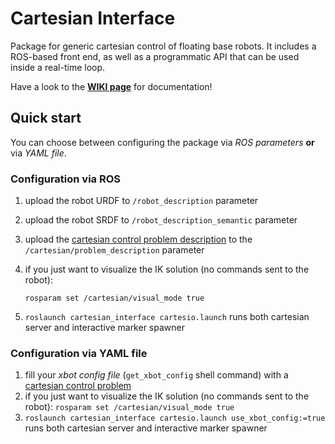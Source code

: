 # Cartesian Interface
Package for generic cartesian control of floating base robots.
It includes a ROS-based front end, as well as a programmatic API
that can be used inside a real-time loop.

Have a look to the [**WIKI page**](https://github.com/ADVRHumanoids/CartesianInterface/wiki) 
for documentation!

## Quick start
You can choose between configuring the package via *ROS parameters* **or** via *YAML file*.
### Configuration via ROS
1) upload the robot URDF to `/robot_description` parameter
2) upload the robot SRDF to `/robot_description_semantic` parameter
3) upload the [cartesian control problem description](https://github.com/ADVRHumanoids/CartesianInterface/wiki/Get-started!#writing-an-ik-problem-for-your-robot) to the `/cartesian/problem_description` parameter
4) if you just want to visualize the IK solution (no commands sent to the robot): 

    `rosparam set /cartesian/visual_mode true`
5) `roslaunch cartesian_interface cartesio.launch` runs both cartesian server and interactive marker spawner
### Configuration via YAML file
1) fill your *xbot config file* (`get_xbot_config` shell command) with a [cartesian control problem](https://github.com/ADVRHumanoids/CartesianInterface/wiki/Get-started!#writing-an-ik-problem-for-your-robot)
2) if you just want to visualize the IK solution (no commands sent to the robot): 
    `rosparam set /cartesian/visual_mode true`   
3) `roslaunch cartesian_interface cartesio.launch use_xbot_config:=true` runs both cartesian server and interactive marker spawner

